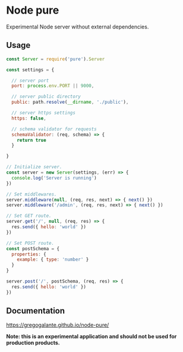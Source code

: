 # Node pure

Experimental Node server without external dependencies.

## Usage

```javascript
const Server = require('pure').Server

const settings = {

  // server port
  port: process.env.PORT || 9000,

  // server public directory
  public: path.resolve(__dirname, './public'),

  // server https settings
  https: false,

  // schema validator for requests
  schemaValidator: (req, schema) => {
    return true
  }

}

// Initialize server.
const server = new Server(settings, (err) => {
  console.log('Server is running')
})

// Set middlewares.
server.middleware(null, (req, res, next) => { next() })
server.middleware('/admin', (req, res, next) => { next() })

// Set GET route.
server.get('/', null, (req, res) => {
  res.send({ hello: 'world' })
})

// Set POST route.
const postSchema = {
  properties: {
    example: { type: 'number' }
  }
}

server.post('/', postSchema, (req, res) => {
  res.send({ hello: 'world' })
})
```

## Documentation

https://gregogalante.github.io/node-pure/

**Note: this is an experimental application and should not be used for production products.**
